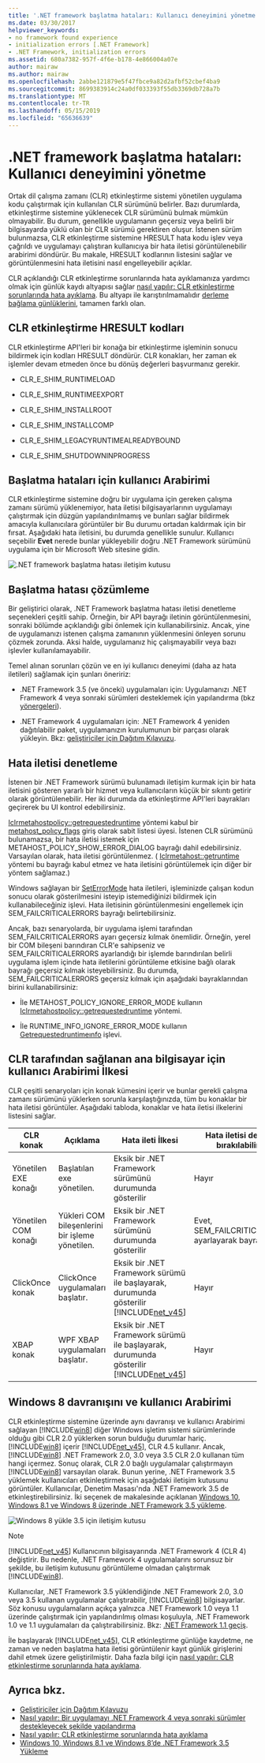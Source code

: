 ```yaml
---
title: '.NET framework başlatma hataları: Kullanıcı deneyimini yönetme'
ms.date: 03/30/2017
helpviewer_keywords:
- no framework found experience
- initialization errors [.NET Framework]
- .NET Framework, initialization errors
ms.assetid: 680a7382-957f-4f6e-b178-4e866004a07e
author: mairaw
ms.author: mairaw
ms.openlocfilehash: 2abbe121879e5f47fbce9a82d2afbf52cbef4ba9
ms.sourcegitcommit: 8699383914c24a0df033393f55db3369db728a7b
ms.translationtype: MT
ms.contentlocale: tr-TR
ms.lasthandoff: 05/15/2019
ms.locfileid: "65636639"
---
```

# <a name="net-framework-initialization-errors-managing-the-user-experience"></a>.NET framework başlatma hataları: Kullanıcı deneyimini yönetme

Ortak dil çalışma zamanı (CLR) etkinleştirme sistemi yönetilen uygulama kodu çalıştırmak için kullanılan CLR sürümünü belirler. Bazı durumlarda, etkinleştirme sistemine yüklenecek CLR sürümünü bulmak mümkün olmayabilir. Bu durum, genellikle uygulamanın geçersiz veya belirli bir bilgisayarda yüklü olan bir CLR sürümü gerektiren oluşur. İstenen sürüm bulunmazsa, CLR etkinleştirme sistemine HRESULT hata kodu işlev veya çağrıldı ve uygulamayı çalıştıran kullanıcıya bir hata iletisi görüntülenebilir arabirimi döndürür. Bu makale, HRESULT kodlarının listesini sağlar ve görüntülenmesini hata iletisini nasıl engelleyebilir açıklar.

CLR açıklandığı CLR etkinleştirme sorunlarında hata ayıklamanıza yardımcı olmak için günlük kaydı altyapısı sağlar [nasıl yapılır: CLR etkinleştirme sorunlarında hata ayıklama](../../../docs/framework/deployment/how-to-debug-clr-activation-issues.md). Bu altyapı ile karıştırılmamalıdır [derleme bağlama günlüklerini](../../../docs/framework/tools/fuslogvw-exe-assembly-binding-log-viewer.md), tamamen farklı olan.

## <a name="clr-activation-hresult-codes"></a>CLR etkinleştirme HRESULT kodları

CLR etkinleştirme API'leri bir konağa bir etkinleştirme işleminin sonucu bildirmek için kodları HRESULT döndürür. CLR konakları, her zaman ek işlemler devam etmeden önce bu dönüş değerleri başvurmanız gerekir.

- CLR_E_SHIM_RUNTIMELOAD

- CLR_E_SHIM_RUNTIMEEXPORT

- CLR_E_SHIM_INSTALLROOT

- CLR_E_SHIM_INSTALLCOMP

- CLR_E_SHIM_LEGACYRUNTIMEALREADYBOUND

- CLR_E_SHIM_SHUTDOWNINPROGRESS

## <a name="ui-for-initialization-errors"></a>Başlatma hataları için kullanıcı Arabirimi

CLR etkinleştirme sistemine doğru bir uygulama için gereken çalışma zamanı sürümü yüklenemiyor, hata iletisi bilgisayarlarının uygulamayı çalıştırmak için düzgün yapılandırılmamış ve bunları sağlar bildirmek amacıyla kullanıcılara görüntüler bir Bu durumu ortadan kaldırmak için bir fırsat. Aşağıdaki hata iletisini, bu durumda genellikle sunulur. Kullanıcı seçebilir **Evet** nerede bunlar yükleyebilir doğru .NET Framework sürümünü uygulama için bir Microsoft Web sitesine gidin.

![.NET framework başlatma hatası iletişim kutusu](./media/initialization-errors-managing-the-user-experience/initialization-error-dialog.png "başlatma hataları için tipik bir hata iletisi")

## <a name="resolving-the-initialization-error"></a>Başlatma hatası çözümleme

Bir geliştirici olarak, .NET Framework başlatma hatası iletisi denetleme seçenekleri çeşitli sahip. Örneğin, bir API bayrağı iletinin görüntülenmesini, sonraki bölümde açıklandığı gibi önlemek için kullanabilirsiniz. Ancak, yine de uygulamanızı istenen çalışma zamanının yüklenmesini önleyen sorunu çözmek zorunda. Aksi halde, uygulamanız hiç çalışmayabilir veya bazı işlevler kullanılamayabilir.

Temel alınan sorunları çözün ve en iyi kullanıcı deneyimi (daha az hata iletileri) sağlamak için şunları öneririz:

- .NET Framework 3.5 (ve önceki) uygulamaları için: Uygulamanızı .NET Framework 4 veya sonraki sürümleri desteklemek için yapılandırma (bkz [yönergeleri](../../../docs/framework/migration-guide/how-to-configure-an-app-to-support-net-framework-4-or-4-5.md)).

- .NET Framework 4 uygulamaları için: .NET Framework 4 yeniden dağıtılabilir paket, uygulamanızın kurulumunun bir parçası olarak yükleyin. Bkz: [geliştiriciler için Dağıtım Kılavuzu](../../../docs/framework/deployment/deployment-guide-for-developers.md).

## <a name="controlling-the-error-message"></a>Hata iletisi denetleme

İstenen bir .NET Framework sürümü bulunamadı iletişim kurmak için bir hata iletisini gösteren yararlı bir hizmet veya kullanıcıların küçük bir sıkıntı getirir olarak görüntülenebilir. Her iki durumda da etkinleştirme API'leri bayrakları geçirerek bu UI kontrol edebilirsiniz.

[Iclrmetahostpolicy::getrequestedruntime](../../../docs/framework/unmanaged-api/hosting/iclrmetahostpolicy-getrequestedruntime-method.md) yöntemi kabul bir [metahost_polıcy_flags](../../../docs/framework/unmanaged-api/hosting/metahost-policy-flags-enumeration.md) giriş olarak sabit listesi üyesi. İstenen CLR sürümünü bulunamazsa, bir hata iletisi istemek için METAHOST_POLICY_SHOW_ERROR_DIALOG bayrağı dahil edebilirsiniz. Varsayılan olarak, hata iletisi görüntülenmez. ( [Iclrmetahost::getruntime](../../../docs/framework/unmanaged-api/hosting/iclrmetahost-getruntime-method.md) yöntemi bu bayrağı kabul etmez ve hata iletisini görüntülemek için diğer bir yöntem sağlamaz.)

Windows sağlayan bir [SetErrorMode](https://go.microsoft.com/fwlink/p/?LinkID=255242) hata iletileri, işleminizde çalışan kodun sonucu olarak gösterilmesini isteyip istemediğinizi bildirmek için kullanabileceğiniz işlevi. Hata iletisinin görüntülenmesini engellemek için SEM_FAILCRITICALERRORS bayrağı belirtebilirsiniz.

Ancak, bazı senaryolarda, bir uygulama işlemi tarafından SEM_FAILCRITICALERRORS ayarı geçersiz kılmak önemlidir. Örneğin, yerel bir COM bileşeni barındıran CLR'e sahipseniz ve SEM_FAILCRITICALERRORS ayarlandığı bir işlemde barındırılan belirli uygulama işlem içinde hata iletilerini görüntüleme etkisine bağlı olarak bayrağı geçersiz kılmak isteyebilirsiniz. Bu durumda, SEM_FAILCRITICALERRORS geçersiz kılmak için aşağıdaki bayraklarından birini kullanabilirsiniz:

- İle METAHOST_POLICY_IGNORE_ERROR_MODE kullanın [Iclrmetahostpolicy::getrequestedruntime](../../../docs/framework/unmanaged-api/hosting/iclrmetahostpolicy-getrequestedruntime-method.md) yöntemi.

- İle RUNTIME_INFO_IGNORE_ERROR_MODE kullanın [Getrequestedruntimeınfo](../../../docs/framework/unmanaged-api/hosting/getrequestedruntimeinfo-function.md) işlevi.

## <a name="ui-policy-for-clr-provided-hosts"></a>CLR tarafından sağlanan ana bilgisayar için kullanıcı Arabirimi İlkesi

CLR çeşitli senaryoları için konak kümesini içerir ve bunlar gerekli çalışma zamanı sürümünü yüklerken sorunla karşılaştığınızda, tüm bu konaklar bir hata iletisi görüntüler. Aşağıdaki tabloda, konaklar ve hata iletisi ilkelerini listesini sağlar.

|CLR konak|Açıklama|Hata ileti İlkesi|Hata iletisi devre dışı bırakılabilir mi?|
|--------------|-----------------|--------------------------|------------------------------------|
|Yönetilen EXE konağı|Başlatılan exe yönetilen.|Eksik bir .NET Framework sürümünü durumunda gösterilir|Hayır|
|Yönetilen COM konağı|Yükleri COM bileşenlerini bir işleme yönetilen.|Eksik bir .NET Framework sürümünü durumunda gösterilir|Evet, SEM_FAILCRITICALERRORS ayarlayarak bayrak|
|ClickOnce konak|ClickOnce uygulamaları başlatır.|Eksik bir .NET Framework sürümü ile başlayarak, durumunda gösterilir [!INCLUDE[net_v45](../../../includes/net-v45-md.md)]|Hayır|
|XBAP konak|WPF XBAP uygulamaları başlatır.|Eksik bir .NET Framework sürümü ile başlayarak, durumunda gösterilir [!INCLUDE[net_v45](../../../includes/net-v45-md.md)]|Hayır|

## <a name="windows-8-behavior-and-ui"></a>Windows 8 davranışını ve kullanıcı Arabirimi

CLR etkinleştirme sistemine üzerinde aynı davranışı ve kullanıcı Arabirimi sağlayan [!INCLUDE[win8](../../../includes/win8-md.md)] diğer Windows işletim sistemi sürümlerinde olduğu gibi CLR 2.0 yüklerken sorun bulduğu durumlar hariç. [!INCLUDE[win8](../../../includes/win8-md.md)] içerir [!INCLUDE[net_v45](../../../includes/net-v45-md.md)], CLR 4.5 kullanır. Ancak, [!INCLUDE[win8](../../../includes/win8-md.md)] .NET Framework 2.0, 3.0 veya 3.5 CLR 2.0 kullanan tüm hangi içermez. Sonuç olarak, CLR 2.0 bağlı uygulamalar çalıştırmayın [!INCLUDE[win8](../../../includes/win8-md.md)] varsayılan olarak. Bunun yerine, .NET Framework 3.5 yüklemek kullanıcıları etkinleştirmek için aşağıdaki iletişim kutusunu görüntüler. Kullanıcılar, Denetim Masası'nda .NET Framework 3.5 de etkinleştirebilirsiniz. İki seçenek de makalesinde açıklanan [Windows 10, Windows 8.1 ve Windows 8 üzerinde .NET Framework 3.5 yükleme](../../../docs/framework/install/dotnet-35-windows-10.md).

![Windows 8 yükle 3.5 için iletişim kutusu](./media/initialization-errors-managing-the-user-experience/install-framework-on-demand-dialog.png "istek üzerine .NET Framework 3.5 yükleme istemi")

> [!NOTE]
> [!INCLUDE[net_v45](../../../includes/net-v45-md.md)] Kullanıcının bilgisayarında .NET Framework 4 (CLR 4) değiştirir. Bu nedenle, .NET Framework 4 uygulamalarını sorunsuz bir şekilde, bu iletişim kutusunu görüntüleme olmadan çalıştırmak [!INCLUDE[win8](../../../includes/win8-md.md)].

Kullanıcılar, .NET Framework 3.5 yüklendiğinde .NET Framework 2.0, 3.0 veya 3.5 kullanan uygulamalar çalıştırabilir, [!INCLUDE[win8](../../../includes/win8-md.md)] bilgisayarlar. Söz konusu uygulamaların açıkça yalnızca .NET Framework 1.0 veya 1.1 üzerinde çalıştırmak için yapılandırılmış olması koşuluyla, .NET Framework 1.0 ve 1.1 uygulamaları da çalıştırabilirsiniz. Bkz: [.NET Framework 1.1 geçiş](../../../docs/framework/migration-guide/migrating-from-the-net-framework-1-1.md).

İle başlayarak [!INCLUDE[net_v45](../../../includes/net-v45-md.md)], CLR etkinleştirme günlüğe kaydetme, ne zaman ve neden başlatma hata iletisi görüntülenir kayıt günlük girişlerini dahil etmek üzere geliştirilmiştir. Daha fazla bilgi için [nasıl yapılır: CLR etkinleştirme sorunlarında hata ayıklama](../../../docs/framework/deployment/how-to-debug-clr-activation-issues.md).

## <a name="see-also"></a>Ayrıca bkz.

- [Geliştiriciler için Dağıtım Kılavuzu](../../../docs/framework/deployment/deployment-guide-for-developers.md)
- [Nasıl yapılır: Bir uygulamayı .NET Framework 4 veya sonraki sürümler destekleyecek şekilde yapılandırma](../../../docs/framework/migration-guide/how-to-configure-an-app-to-support-net-framework-4-or-4-5.md)
- [Nasıl yapılır: CLR etkinleştirme sorunlarında hata ayıklama](../../../docs/framework/deployment/how-to-debug-clr-activation-issues.md)
- [Windows 10, Windows 8.1 ve Windows 8’de .NET Framework 3.5 Yükleme](../../../docs/framework/install/dotnet-35-windows-10.md)
